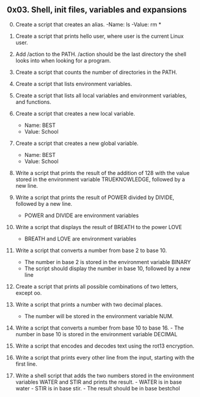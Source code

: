 0x03. Shell, init files, variables and expansions
------------------------------------------------------------------------------------

0. Create a script that creates an alias.
-Name: ls
-Value: rm *

1. Create a script that prints hello user, where user is the current Linux user.

2. Add /action to the PATH. /action should be the last directory the shell looks into when looking for a program.

3. Create a script that counts the number of directories in the PATH.

4. Create a script that lists environment variables.

5. Create a script that lists all local variables and environment variables, and functions.

6. Create a script that creates a new local variable.
   - Name: BEST
   - Value: School

7. Create a script that creates a new global variable.
   - Name: BEST
   - Value: School

8. Write a script that prints the result of the addition of 128 with the value stored in the environment variable TRUEKNOWLEDGE, followed by a new line.

9. Write a script that prints the result of POWER divided by DIVIDE, followed by a new line.
   - POWER and DIVIDE are environment variables

10. Write a script that displays the result of BREATH to the power LOVE
    - BREATH and LOVE are environment variables

11. Write a script that converts a number from base 2 to base 10.
    - The number in base 2 is stored in the environment variable BINARY
    - The script should display the number in base 10, followed by a new line

12. Create a script that prints all possible combinations of two letters, except oo.

13. Write a script that prints a number with two decimal places.
    - The number will be stored in the environment variable NUM.

100. Write a script that converts a number from base 10 to base 16.
    - The number in base 10 is stored in the environment variable DECIMAL

101. Write a script that encodes and decodes text using the rot13 encryption.

102. Write a script that prints every other line from the input, starting with the first line.

103. Write a shell script that adds the two numbers stored in the environment variables WATER and STIR and prints the result.
    - WATER is in base water
    - STIR is in base stir.
    - The result should be in base bestchol
